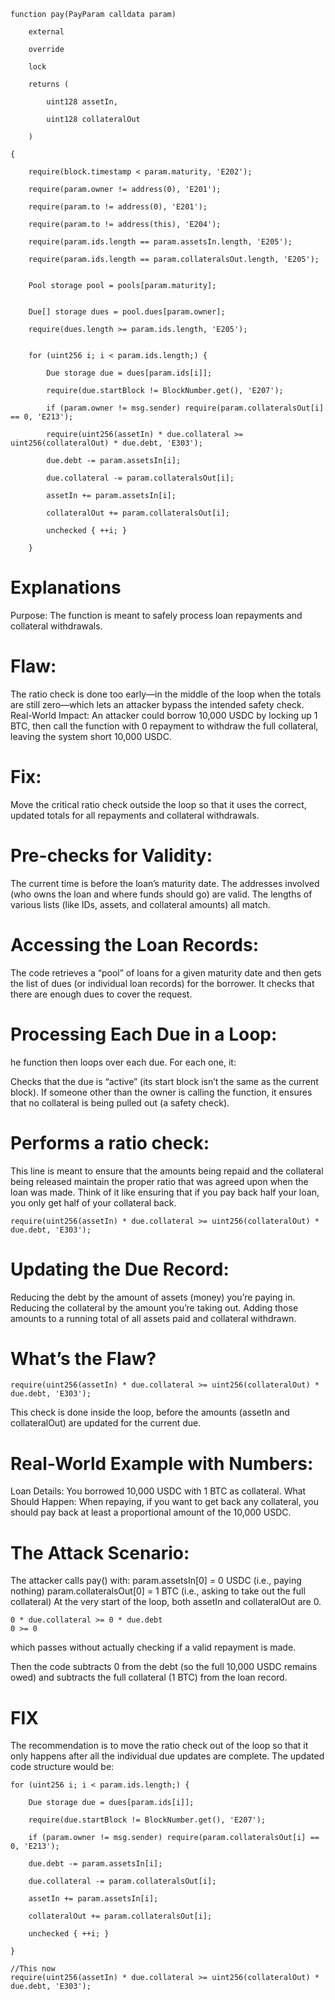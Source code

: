``` solidity 
function pay(PayParam calldata param)

    external 

    override 

    lock 

    returns (

        uint128 assetIn, 

        uint128 collateralOut

    ) 

{

    require(block.timestamp < param.maturity, 'E202');

    require(param.owner != address(0), 'E201');

    require(param.to != address(0), 'E201');

    require(param.to != address(this), 'E204');

    require(param.ids.length == param.assetsIn.length, 'E205');

    require(param.ids.length == param.collateralsOut.length, 'E205');


    Pool storage pool = pools[param.maturity];


    Due[] storage dues = pool.dues[param.owner];

    require(dues.length >= param.ids.length, 'E205');


    for (uint256 i; i < param.ids.length;) {

        Due storage due = dues[param.ids[i]];

        require(due.startBlock != BlockNumber.get(), 'E207');

        if (param.owner != msg.sender) require(param.collateralsOut[i] == 0, 'E213');

        require(uint256(assetIn) * due.collateral >= uint256(collateralOut) * due.debt, 'E303');

        due.debt -= param.assetsIn[i];

        due.collateral -= param.collateralsOut[i];

        assetIn += param.assetsIn[i];

        collateralOut += param.collateralsOut[i];

        unchecked { ++i; }

    }
```


# Explanations

Purpose: The function is meant to safely process loan repayments and collateral withdrawals.

# Flaw: 
The ratio check is done too early—in the middle of the loop when the totals are still zero—which lets an attacker bypass the intended safety check.
Real-World Impact: An attacker could borrow 10,000 USDC by locking up 1 BTC, then call the function with 0 repayment to withdraw the full collateral, leaving the system short 10,000 USDC.

# Fix: 
Move the critical ratio check outside the loop so that it uses the correct, updated totals for all repayments and collateral withdrawals.


# Pre-checks for Validity:
The current time is before the loan’s maturity date.
The addresses involved (who owns the loan and where funds should go) are valid.
The lengths of various lists (like IDs, assets, and collateral amounts) all match.


# Accessing the Loan Records:
The code retrieves a “pool” of loans for a given maturity date and then gets the list of dues (or individual loan records) for the borrower. It checks that there are enough dues to cover the request.

# Processing Each Due in a Loop:

he function then loops over each due. For each one, it:

Checks that the due is “active” (its start block isn’t the same as the current block).
If someone other than the owner is calling the function, it ensures that no collateral is being pulled out (a safety check).

# Performs a ratio check:
This line is meant to ensure that the amounts being repaid and the collateral being released maintain the proper ratio that was agreed upon when the loan was made. Think of it like ensuring that if you pay back half your loan, you only get half of your collateral back.

```solidity 
require(uint256(assetIn) * due.collateral >= uint256(collateralOut) * due.debt, 'E303');

```

# Updating the Due Record:

Reducing the debt by the amount of assets (money) you’re paying in.
Reducing the collateral by the amount you’re taking out.
Adding those amounts to a running total of all assets paid and collateral withdrawn.

# What’s the Flaw?

``` solidity 
require(uint256(assetIn) * due.collateral >= uint256(collateralOut) * due.debt, 'E303');
```
This check is done inside the loop, before the amounts (assetIn and collateralOut) are updated for the current due.

# Real-World Example with Numbers:
Loan Details: You borrowed 10,000 USDC with 1 BTC as collateral.
What Should Happen: When repaying, if you want to get back any collateral, you should pay back at least a proportional amount of the 10,000 USDC.

# The Attack Scenario:
The attacker calls pay() with:
param.assetsIn[0] = 0 USDC (i.e., paying nothing)
param.collateralsOut[0] = 1 BTC (i.e., asking to take out the full collateral)
At the very start of the loop, both assetIn and collateralOut are 0.

```solidity 
0 * due.collateral >= 0 * due.debt  
0 >= 0
```
which passes without actually checking if a valid repayment is made.

Then the code subtracts 0 from the debt (so the full 10,000 USDC remains owed) and subtracts the full collateral (1 BTC) from the loan record.


# FIX 
The recommendation is to move the ratio check out of the loop so that it only happens after all the individual due updates are complete. The updated code structure would be:


```solidity 
for (uint256 i; i < param.ids.length;) {

    Due storage due = dues[param.ids[i]];

    require(due.startBlock != BlockNumber.get(), 'E207');

    if (param.owner != msg.sender) require(param.collateralsOut[i] == 0, 'E213');

    due.debt -= param.assetsIn[i];

    due.collateral -= param.collateralsOut[i];

    assetIn += param.assetsIn[i];

    collateralOut += param.collateralsOut[i];

    unchecked { ++i; }

}

//This now 
require(uint256(assetIn) * due.collateral >= uint256(collateralOut) * due.debt, 'E303');
```





